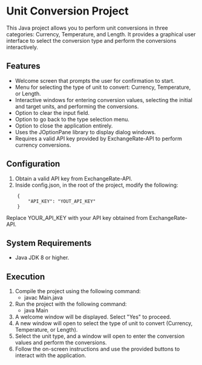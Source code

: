 # Unit Conversion Project

This Java project allows you to perform unit conversions in three categories: Currency, Temperature, and Length. It provides a graphical user interface to select the conversion type and perform the conversions interactively.

## Features
- Welcome screen that prompts the user for confirmation to start.
- Menu for selecting the type of unit to convert: Currency, Temperature, or Length.
- Interactive windows for entering conversion values, selecting the initial and target units, and performing the conversions.
- Option to clear the input field.
- Option to go back to the type selection menu.
- Option to close the application entirely.
- Uses the JOptionPane library to display dialog windows.
- Requires a valid API key provided by ExchangeRate-API to perform currency conversions.

## Configuration
1. Obtain a valid API key from ExchangeRate-API.
2. Inside config.json, in the root of the project, modify the following:
```
    {
        "API_KEY": "YOUT_API_KEY"
    }
```
Replace YOUR_API_KEY with your API key obtained from ExchangeRate-API.

## System Requirements
- Java JDK 8 or higher.

## Execution
1. Compile the project using the following command:
   - javac Main.java
2. Run the project with the following command:
   - java Main
3. A welcome window will be displayed. Select "Yes" to proceed.
4. A new window will open to select the type of unit to convert (Currency, Temperature, or Length).
5. Select the unit type, and a window will open to enter the conversion values and perform the conversions. 
6. Follow the on-screen instructions and use the provided buttons to interact with the application.